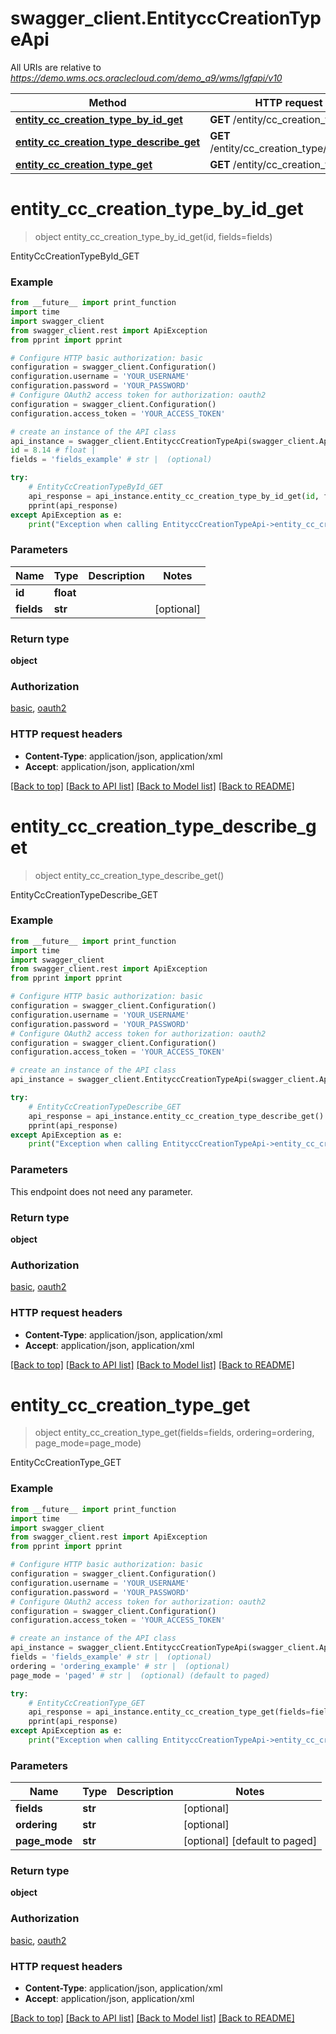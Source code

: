 # swagger_client.EntityccCreationTypeApi

All URIs are relative to *https://demo.wms.ocs.oraclecloud.com/demo_a9/wms/lgfapi/v10*

Method | HTTP request | Description
------------- | ------------- | -------------
[**entity_cc_creation_type_by_id_get**](EntityccCreationTypeApi.md#entity_cc_creation_type_by_id_get) | **GET** /entity/cc_creation_type/{id} | EntityCcCreationTypeById_GET
[**entity_cc_creation_type_describe_get**](EntityccCreationTypeApi.md#entity_cc_creation_type_describe_get) | **GET** /entity/cc_creation_type/describe | EntityCcCreationTypeDescribe_GET
[**entity_cc_creation_type_get**](EntityccCreationTypeApi.md#entity_cc_creation_type_get) | **GET** /entity/cc_creation_type | EntityCcCreationType_GET


# **entity_cc_creation_type_by_id_get**
> object entity_cc_creation_type_by_id_get(id, fields=fields)

EntityCcCreationTypeById_GET



### Example
```python
from __future__ import print_function
import time
import swagger_client
from swagger_client.rest import ApiException
from pprint import pprint

# Configure HTTP basic authorization: basic
configuration = swagger_client.Configuration()
configuration.username = 'YOUR_USERNAME'
configuration.password = 'YOUR_PASSWORD'
# Configure OAuth2 access token for authorization: oauth2
configuration = swagger_client.Configuration()
configuration.access_token = 'YOUR_ACCESS_TOKEN'

# create an instance of the API class
api_instance = swagger_client.EntityccCreationTypeApi(swagger_client.ApiClient(configuration))
id = 8.14 # float | 
fields = 'fields_example' # str |  (optional)

try:
    # EntityCcCreationTypeById_GET
    api_response = api_instance.entity_cc_creation_type_by_id_get(id, fields=fields)
    pprint(api_response)
except ApiException as e:
    print("Exception when calling EntityccCreationTypeApi->entity_cc_creation_type_by_id_get: %s\n" % e)
```

### Parameters

Name | Type | Description  | Notes
------------- | ------------- | ------------- | -------------
 **id** | **float**|  | 
 **fields** | **str**|  | [optional] 

### Return type

**object**

### Authorization

[basic](../README.md#basic), [oauth2](../README.md#oauth2)

### HTTP request headers

 - **Content-Type**: application/json, application/xml
 - **Accept**: application/json, application/xml

[[Back to top]](#) [[Back to API list]](../README.md#documentation-for-api-endpoints) [[Back to Model list]](../README.md#documentation-for-models) [[Back to README]](../README.md)

# **entity_cc_creation_type_describe_get**
> object entity_cc_creation_type_describe_get()

EntityCcCreationTypeDescribe_GET



### Example
```python
from __future__ import print_function
import time
import swagger_client
from swagger_client.rest import ApiException
from pprint import pprint

# Configure HTTP basic authorization: basic
configuration = swagger_client.Configuration()
configuration.username = 'YOUR_USERNAME'
configuration.password = 'YOUR_PASSWORD'
# Configure OAuth2 access token for authorization: oauth2
configuration = swagger_client.Configuration()
configuration.access_token = 'YOUR_ACCESS_TOKEN'

# create an instance of the API class
api_instance = swagger_client.EntityccCreationTypeApi(swagger_client.ApiClient(configuration))

try:
    # EntityCcCreationTypeDescribe_GET
    api_response = api_instance.entity_cc_creation_type_describe_get()
    pprint(api_response)
except ApiException as e:
    print("Exception when calling EntityccCreationTypeApi->entity_cc_creation_type_describe_get: %s\n" % e)
```

### Parameters
This endpoint does not need any parameter.

### Return type

**object**

### Authorization

[basic](../README.md#basic), [oauth2](../README.md#oauth2)

### HTTP request headers

 - **Content-Type**: application/json, application/xml
 - **Accept**: application/json, application/xml

[[Back to top]](#) [[Back to API list]](../README.md#documentation-for-api-endpoints) [[Back to Model list]](../README.md#documentation-for-models) [[Back to README]](../README.md)

# **entity_cc_creation_type_get**
> object entity_cc_creation_type_get(fields=fields, ordering=ordering, page_mode=page_mode)

EntityCcCreationType_GET



### Example
```python
from __future__ import print_function
import time
import swagger_client
from swagger_client.rest import ApiException
from pprint import pprint

# Configure HTTP basic authorization: basic
configuration = swagger_client.Configuration()
configuration.username = 'YOUR_USERNAME'
configuration.password = 'YOUR_PASSWORD'
# Configure OAuth2 access token for authorization: oauth2
configuration = swagger_client.Configuration()
configuration.access_token = 'YOUR_ACCESS_TOKEN'

# create an instance of the API class
api_instance = swagger_client.EntityccCreationTypeApi(swagger_client.ApiClient(configuration))
fields = 'fields_example' # str |  (optional)
ordering = 'ordering_example' # str |  (optional)
page_mode = 'paged' # str |  (optional) (default to paged)

try:
    # EntityCcCreationType_GET
    api_response = api_instance.entity_cc_creation_type_get(fields=fields, ordering=ordering, page_mode=page_mode)
    pprint(api_response)
except ApiException as e:
    print("Exception when calling EntityccCreationTypeApi->entity_cc_creation_type_get: %s\n" % e)
```

### Parameters

Name | Type | Description  | Notes
------------- | ------------- | ------------- | -------------
 **fields** | **str**|  | [optional] 
 **ordering** | **str**|  | [optional] 
 **page_mode** | **str**|  | [optional] [default to paged]

### Return type

**object**

### Authorization

[basic](../README.md#basic), [oauth2](../README.md#oauth2)

### HTTP request headers

 - **Content-Type**: application/json, application/xml
 - **Accept**: application/json, application/xml

[[Back to top]](#) [[Back to API list]](../README.md#documentation-for-api-endpoints) [[Back to Model list]](../README.md#documentation-for-models) [[Back to README]](../README.md)

